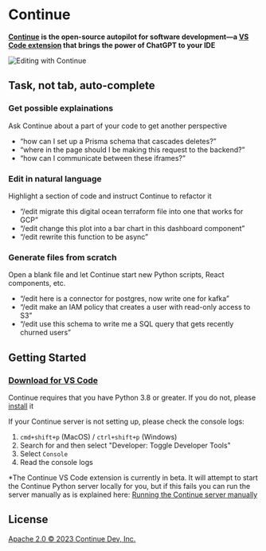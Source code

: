 # Continue

**[Continue](https://continue.dev/docs) is the open-source autopilot for software development—a [VS Code extension](https://marketplace.visualstudio.com/items?itemName=Continue.continue) that brings the power of ChatGPT to your IDE**

![Editing with Continue](https://github.com/continuedev/continue/blob/main/readme.gif?raw=true)

## Task, not tab, auto-complete

### Get possible explainations

Ask Continue about a part of your code to get another perspective

- “how can I set up a Prisma schema that cascades deletes?”
- “where in the page should I be making this request to the backend?”
- “how can I communicate between these iframes?”

### Edit in natural language

Highlight a section of code and instruct Continue to refactor it

- “/edit migrate this digital ocean terraform file into one that works for GCP”
- “/edit change this plot into a bar chart in this dashboard component”
- “/edit rewrite this function to be async”

### Generate files from scratch

Open a blank file and let Continue start new Python scripts, React components, etc.

- “/edit here is a connector for postgres, now write one for kafka”
- “/edit make an IAM policy that creates a user with read-only access to S3”
- “/edit use this schema to write me a SQL query that gets recently churned users”

## Getting Started

### [Download for VS Code](https://marketplace.visualstudio.com/items?itemName=Continue.continue)

Continue requires that you have Python 3.8 or greater. If you do not, please [install](https://python.org) it

If your Continue server is not setting up, please check the console logs:

1. `cmd+shift+p` (MacOS) / `ctrl+shift+p` (Windows)
2. Search for and then select "Developer: Toggle Developer Tools"
3. Select `Console`
4. Read the console logs

\*The Continue VS Code extension is currently in beta. It will attempt to start the Continue Python server locally for you, but if this fails you can run the server manually as is explained here: [Running the Continue server manually](https://continue.dev/docs/how-continue-works)

## License

[Apache 2.0 © 2023 Continue Dev, Inc.](./LICENSE)
